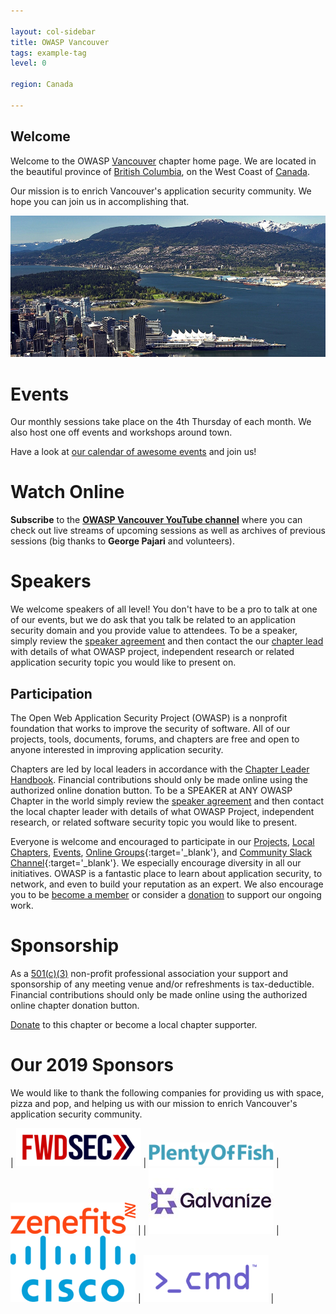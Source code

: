 ```yaml
---

layout: col-sidebar
title: OWASP Vancouver
tags: example-tag
level: 0

region: Canada

---
```


## Welcome
Welcome to the OWASP
[Vancouver](https://en.wikipedia.org/wiki/Vancouver) chapter home page.
We are located in the beautiful province of [British
Columbia](https://en.wikipedia.org/wiki/British_Columbia), on the West
Coast of [Canada](https://en.wikipedia.org/wiki/Canada).

Our mission is to enrich Vancouver's application security community. We
hope you can join us in accomplishing that.

![Vancouver, BC](assets/images/Vancouver1000x450.png)

# Events

Our monthly sessions take place on the 4th Thursday of each month. We
also host one off events and workshops around town.

Have a look at [our calendar of awesome
events](http://owaspvancouver.eventbrite.com/) and join us\!

# Watch Online

**Subscribe** to the **[OWASP Vancouver YouTube
channel](https://www.youtube.com/channel/UCSXBb_cPvieNm-MoLjjtbXw)**
where you can check out live streams of upcoming sessions as well as
archives of previous sessions (big thanks to **George Pajari** and
volunteers).

# Speakers

We welcome speakers of all level\! You don't have to be a pro to talk at
one of our events, but we do ask that you talk be related to an
application security domain and you provide value to attendees. To be a
speaker, simply review the [speaker
agreement](/www-policy/legal/speaker-agreement.html) and then contact the our
[chapter lead](mailto:farshad.abasi@owasp.org) with details of what
OWASP project, independent research or related application security
topic you would like to present on.

## Participation
The Open Web Application Security Project (OWASP) is a nonprofit foundation that works to improve the security of software. All of our projects, tools, documents, forums, and chapters are free and open to anyone interested in improving application security. 

Chapters are led by local leaders in accordance with the [Chapter Leader Handbook](/www-policy/rules-of-procedure/chapter-handbook). Financial contributions should only be made online using the authorized online donation button. To be a SPEAKER at ANY OWASP Chapter in the world simply review the [speaker agreement](/www-policy/speaker-agreement) and then contact the local chapter leader with details of what OWASP Project, independent research, or related software security topic you would like to present.

Everyone is welcome and encouraged to participate in our [Projects](/projects), [Local Chapters](/chapters), [Events](/events), [Online Groups](https://groups.google.com/a/owasp.com/){:target='_blank'}, and [Community Slack Channel](https://owasp.slack.com/){:target='_blank'}. We especially encourage diversity in all our initiatives. OWASP is a fantastic place to learn about application security, to network, and even to build your reputation as an expert. We also encourage you to be [become a member](/membership) or consider a [donation](/donate) to support our ongoing work.

# Sponsorship

As a [501(c)(3)](/about) non-profit professional
association your support and sponsorship of any meeting venue and/or
refreshments is tax-deductible. Financial contributions should only be
made online using the authorized online chapter donation button.

[Donate](/donate) to this chapter or become a local chapter supporter.

# Our 2019 Sponsors

We would like to thank the following companies for providing us with
space, pizza and pop, and helping us with our mission to enrich
Vancouver's application security community.

<!-- <table cellpadding="15" cellspacing="0"> -->
| [![FWDSEC](assets/images/FwdSec.png)](https://www.forwardsecurity.com/) | [![Plenty of Fish](assets/images/PlentyOfFish.png)](https://www.pof.com/en/press/) | [![Zenefits](assets/images/Zenefits.png)](https://www.zenefits.com/) |
| [![Galvanize](assets/images/Galvanize.jpg)](https://www.wegalvanize.com/) | [![Cisco](assets/images/CISCO.png)](https://www.cisco.com/c/en_ca/index.html) | [![>_cmd](assets/images/Cmd.png)](https://www.cmd.com/) |
